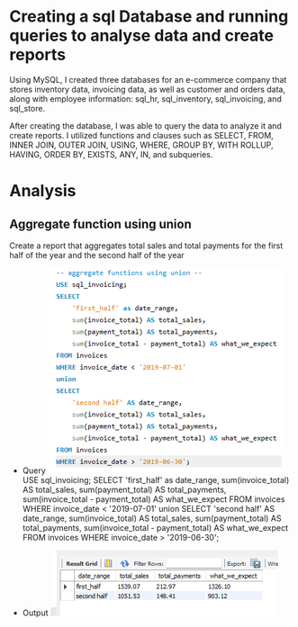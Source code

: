 # Creating a sql Database and running queries to analyse data and create reports

Using MySQL, I created three databases for an e-commerce company that stores inventory data, invoicing data, as well as customer and orders data, along with employee information: sql_hr, sql_inventory, sql_invoicing, and sql_store.

After creating the database, I was able to query the data to analyze it and create reports. I utilized functions and clauses such as SELECT, FROM, INNER JOIN, OUTER JOIN, USING, WHERE, GROUP BY, WITH ROLLUP, HAVING, ORDER BY, EXISTS, ANY, IN, and subqueries.


# Analysis
## Aggregate function using union

Create a report that aggregates total sales and total payments for the first half of the year and the second half of the year
* Query
![input of aggregate functions using union](<Screenshot 2024-12-15 183822.png>)
    USE sql_invoicing;
    SELECT 
        'first_half' as date_range,
        sum(invoice_total) AS total_sales,
        sum(payment_total) AS total_payments,
        sum(invoice_total - payment_total) AS what_we_expect
    FROM invoices
    WHERE invoice_date < '2019-07-01'
    union
    SELECT 
        'second half' AS date_range,
        sum(invoice_total) AS total_sales,
        sum(payment_total) AS total_payments,
        sum(invoice_total - payment_total) AS what_we_expect
    FROM invoices
    WHERE invoice_date > '2019-06-30';

* Output
![output of aggregate functions using union](<Screenshot 2024-12-15 184025.png>)


